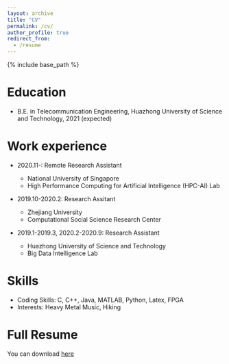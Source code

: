 ```yaml
---
layout: archive
title: "CV"
permalink: /cv/
author_profile: true
redirect_from:
  - /resume
---
```


{% include base_path %}

Education
======
* B.E. in Telecommunication Engineering, Huazhong University of Science and Technology, 2021 (expected)

Work experience
======
* 2020.11-: Remote Research Assistant
  * National University of Singapore
  * High Performance Computing for Artificial Intelligence (HPC-AI) Lab

* 2019.10-2020.2: Research Assitant
  * Zhejiang University
  * Computational Social Science Research Center

* 2019.1-2019.3, 2020.2-2020.9: Research Assistant
  * Huazhong University of Science and Technology
  * Big Data Intelligence Lab
  
Skills
======
* Coding Skills:  C, C++, Java, MATLAB, Python, Latex, FPGA
* Interests: Heavy Metal Music, Hiking

Full Resume
======
  You can download [here](http://xuezeyue.github.io/files/resume.pdf)
